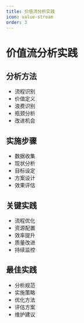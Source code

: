 ```yaml
---
title: 价值流分析实践
icon: value-stream
order: 3
---
```


# 价值流分析实践

## 分析方法
- 流程识别
- 价值定义
- 浪费识别
- 瓶颈分析
- 改进机会

## 实施步骤
- 数据收集
- 现状分析
- 目标设定
- 方案设计
- 效果评估

## 关键实践
- 流程优化
- 资源配置
- 效率提升
- 质量改进
- 持续监控

## 最佳实践
- 分析规范
- 实施策略
- 优化方法
- 评估方案
- 维护建议
